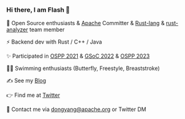 ### Hi there, I am Flash 👋

<!--
**Young-Flash/Young-Flash** is a ✨ _special_ ✨ repository because its `README.md` (this file) appears on your GitHub profile.
-->

🤝 Open Source enthusiasts & [Apache](https://github.com/orgs/apache/people) Committer & [Rust-lang](https://github.com/orgs/rust-lang/people) & [rust-analyzer](https://github.com/orgs/rust-analyzer/people) team member

⚡ Backend dev with Rust / C++ / Java

✨ Participated in [OSPP 2021](https://summer-ospp.ac.cn/2021/) & [GSoC 2022](https://summerofcode.withgoogle.com/programs/2022) & [OSPP 2023](https://summer-ospp.ac.cn/)

🏊‍♂️ Swimming enthusiasts (Butterfly, Freestyle, Breaststroke)

✍️ See my [Blog](https://young-flash.github.io/)

👉 Find me at [Twitter](https://twitter.com/temp6521)

📮 Contact me via dongyang@apache.org or Twitter DM

<!--
 ![Young-Flash's GitHub stats](https://github-readme-stats.vercel.app/api?username=Young-Flash&count_private=true&show_icons=true&hide=stars)
 -->
